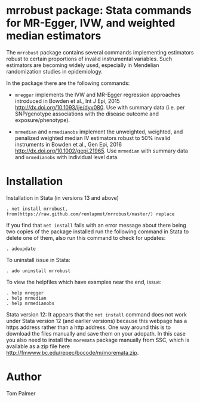 # mrrobust package: Stata commands for MR-Egger, IVW, and weighted median estimators
The `mrrobust` package contains several commands implementing estimators robust to certain proportions of invalid instrumental variables. Such estimators are becoming widely used, especially in Mendelian randomization studies in epidemiology.

In the package there are the following commands:

 - `mregger` implements the IVW and MR-Egger regression approaches introduced in Bowden et al., Int J Epi, 2015 <http://dx.doi.org/10.1093/ije/dyv080>. Use with summary data (i.e. per SNP/genotype associations with the disease outcome and exposure/phenotype).

 - `mrmedian` and `mrmedianobs` implement the unweighted, weighted, and penalized weighted median IV estimators robust to 50% invalid instruments in Bowden et al., Gen Epi, 2016 <http://dx.doi.org/10.1002/gepi.21965>. Use `mrmedian` with summary data and `mrmedianobs` with individual level data.

Installation
============

Installation in Stata (in versions 13 and above)
```
. net install mrrobust, from(https://raw.github.com/remlapmot/mrrobust/master/) replace
```

If you find that `net install` fails with an error message about there being two copies of the package installed run the following command in Stata to delete one of them, also run this command to check for updates:
```
. adoupdate
```

To uninstall issue in Stata:
```
. ado uninstall mrrobust
```

To view the helpfiles which have examples near the end, issue:
```
. help mregger
. help mrmedian
. help mrmedianobs
```

Stata version 12: It appears that the `net install` command does not work under Stata version 12 (and earlier versions) because this webpage has a https address rather than a http address. One way around this is to download the files manually and save them on your adopath. In this case you also need to install the `moremata` package manually from SSC, which is available as a zip file here <http://fmwww.bc.edu/repec/bocode/m/moremata.zip>.

Author
=======
Tom Palmer

